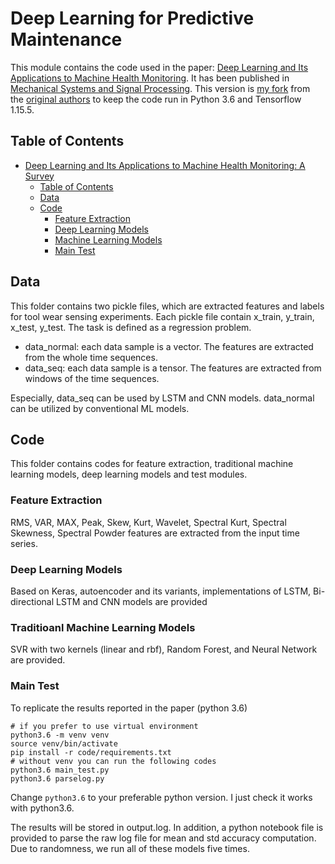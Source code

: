 # Deep Learning for Predictive Maintenance

This module contains the code used in the paper: [Deep Learning and Its Applications to Machine Health Monitoring](https://www.researchgate.net/publication/311839720_Deep_Learning_and_Its_Applications_to_Machine_Health_Monitoring_A_Survey). It has been published in [Mechanical Systems and Signal Processing](https://linkinghub.elsevier.com/retrieve/pii/S0888327018303108). This version is [my fork](https://github.com/bagustrius) from the [original authors](https://github.com/ClockworkBunny/MHMS_DEEPLEARNING.) to keep the code run in Python 3.6 and Tensorflow 1.15.5.

## Table of Contents

<!-- TOC START min:1 max:3 link:true update:true -->
- [Deep Learning and Its Applications to Machine Health Monitoring: A Survey](#DL-MHMS)
  - [Table of Contents](#table-of-contents)
  - [Data](#data)
  - [Code](#code)
    - [Feature Extraction](#feature-extraction)
    - [Deep Learning Models](#deep-learning-models)
    - [Machine Learning Models](#machine-learning-models)
    - [Main Test](#main-test)
<!-- TOC END -->



## Data
This folder contains two pickle files, which are extracted features and labels for tool wear sensing experiments. Each pickle file contain x_train, y_train, x_test, y_test. The task is defined as a regression problem.

- data_normal: each data sample is a vector. The features are extracted from the whole time sequences. 
- data_seq: each data sample is a tensor. The features are extracted from windows of the time sequences. 

Especially, data_seq can be used by LSTM and CNN models. data_normal can be utilized by conventional ML models.

## Code
This folder contains codes for feature extraction, traditional machine learning models, deep learning models and test modules. 

### Feature Extraction
RMS, VAR, MAX, Peak, Skew, Kurt, Wavelet, Spectral Kurt, Spectral Skewness, Spectral Powder features are extracted from the input time series. 

### Deep Learning Models
Based on Keras, autoencoder and its variants, implementations of LSTM, Bi-directional LSTM and CNN models are provided

### Traditioanl Machine Learning Models
SVR with two kernels (linear and rbf), Random Forest, and Neural Network are provided.

### Main Test
To replicate the results reported in the paper (python 3.6)
```
# if you prefer to use virtual environment
python3.6 -m venv venv
source venv/bin/activate 
pip install -r code/requirements.txt 
# without venv you can run the following codes
python3.6 main_test.py
python3.6 parselog.py
```
Change `python3.6` to your preferable python version. I just check it works with python3.6.


The results will be stored in output.log. In addition, a python notebook file is provided to parse the raw log file for mean and std accuracy computation. 
Due to randomness, we run all of these models five times. 

